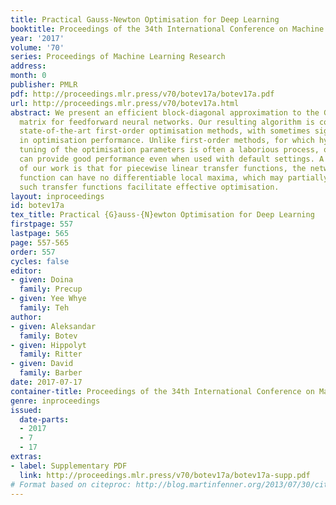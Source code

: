 ```yaml
---
title: Practical Gauss-Newton Optimisation for Deep Learning
booktitle: Proceedings of the 34th International Conference on Machine Learning
year: '2017'
volume: '70'
series: Proceedings of Machine Learning Research
address: 
month: 0
publisher: PMLR
pdf: http://proceedings.mlr.press/v70/botev17a/botev17a.pdf
url: http://proceedings.mlr.press/v70/botev17a.html
abstract: We present an efficient block-diagonal approximation to the Gauss-Newton
  matrix for feedforward neural networks. Our resulting algorithm is competitive against
  state-of-the-art first-order optimisation methods, with sometimes significant improvement
  in optimisation performance. Unlike first-order methods, for which hyperparameter
  tuning of the optimisation parameters is often a laborious process, our approach
  can provide good performance even when used with default settings. A side result
  of our work is that for piecewise linear transfer functions, the network objective
  function can have no differentiable local maxima, which may partially explain why
  such transfer functions facilitate effective optimisation.
layout: inproceedings
id: botev17a
tex_title: Practical {G}auss-{N}ewton Optimisation for Deep Learning
firstpage: 557
lastpage: 565
page: 557-565
order: 557
cycles: false
editor:
- given: Doina
  family: Precup
- given: Yee Whye
  family: Teh
author:
- given: Aleksandar
  family: Botev
- given: Hippolyt
  family: Ritter
- given: David
  family: Barber
date: 2017-07-17
container-title: Proceedings of the 34th International Conference on Machine Learning
genre: inproceedings
issued:
  date-parts:
  - 2017
  - 7
  - 17
extras:
- label: Supplementary PDF
  link: http://proceedings.mlr.press/v70/botev17a/botev17a-supp.pdf
# Format based on citeproc: http://blog.martinfenner.org/2013/07/30/citeproc-yaml-for-bibliographies/
---
```

